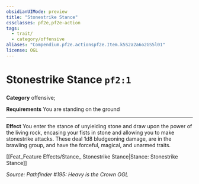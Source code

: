 ```yaml
---
obsidianUIMode: preview
title: "Stonestrike Stance"
cssclasses: pf2e,pf2e-action
tags:
  - trait/
  - category/offensive
aliases: "Compendium.pf2e.actionspf2e.Item.k5S2a2a6o2GS5l01"
license: OGL
---
```

# Stonestrike Stance `pf2:1`

### 

**Category** offensive; 




**Requirements** You are standing on the ground

* * *

**Effect** You enter the stance of unyielding stone and draw upon the power of the living rock, encasing your fists in stone and allowing you to make stonestrike attacks. These deal 1d8 bludgeoning damage, are in the brawling group, and have the forceful, magical, and unarmed traits.

[[Feat_Feature Effects/Stance_ Stonestrike Stance|Stance: Stonestrike Stance]]

*Source: Pathfinder #195: Heavy is the Crown*
*OGL*